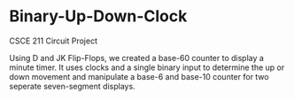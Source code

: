 # Binary-Up-Down-Clock
CSCE 211 Circuit Project


Using D and JK Flip-Flops, we created a base-60 counter to display a minute timer. It uses clocks and a single binary input to determine the up or down movement and manipulate a base-6 and base-10 counter for two seperate seven-segment displays.
